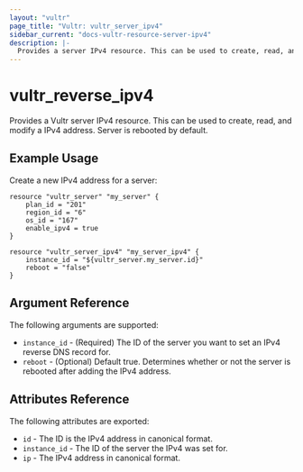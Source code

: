 ```yaml
---
layout: "vultr"
page_title: "Vultr: vultr_server_ipv4"
sidebar_current: "docs-vultr-resource-server-ipv4"
description: |-
  Provides a server IPv4 resource. This can be used to create, read, and modify a IPv4 address.
---
```


# vultr_reverse_ipv4

Provides a Vultr server IPv4 resource. This can be used to create, read, and
modify a IPv4 address. Server is rebooted by default.

## Example Usage

Create a new IPv4 address for a server:

```hcl
resource "vultr_server" "my_server" {
	plan_id = "201"
	region_id = "6"
	os_id = "167"
	enable_ipv4 = true
}

resource "vultr_server_ipv4" "my_server_ipv4" {
	instance_id = "${vultr_server.my_server.id}"
	reboot = "false"
}
```

## Argument Reference

The following arguments are supported:

* `instance_id` - (Required) The ID of the server you want to set an IPv4
  reverse DNS record for.
* `reboot` - (Optional) Default true. Determines whether or not the server is rebooted after adding the IPv4 address.

## Attributes Reference

The following attributes are exported:

* `id` - The ID is the IPv4 address in canonical format.
* `instance_id` - The ID of the server the IPv4 was set for.
* `ip` - The IPv4 address in canonical format.
